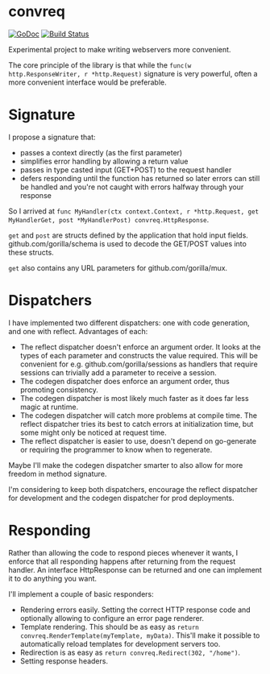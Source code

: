 # convreq

[![GoDoc](https://godoc.org/github.com/Jille/convreq?status.svg)](https://godoc.org/github.com/Jille/convreq)
[![Build Status](https://travis-ci.org/Jille/convreq.png)](https://travis-ci.org/Jille/convreq)

Experimental project to make writing webservers more convenient.

The core principle of the library is that while the `func(w http.ResponseWriter, r *http.Request)` signature is very powerful, often a more convenient interface would be preferable.

# Signature

I propose a signature that:

* passes a context directly (as the first parameter)
* simplifies error handling by allowing a return value
* passes in type casted input (GET+POST) to the request handler
* defers responding until the function has returned so later errors can still be handled and you're not caught with errors halfway through your response

So I arrived at `func MyHandler(ctx context.Context, r *http.Request, get MyHandlerGet, post *MyHandlerPost) convreq.HttpResponse`.

`get` and `post` are structs defined by the application that hold input fields. github.com/gorilla/schema is used to decode the GET/POST values into these structs.

`get` also contains any URL parameters for github.com/gorilla/mux.

# Dispatchers

I have implemented two different dispatchers: one with code generation, and one with reflect. Advantages of each:

* The reflect dispatcher doesn't enforce an argument order. It looks at the types of each parameter and constructs the value required. This will be convenient for e.g. github.com/gorilla/sessions as handlers that require sessions can trivially add a parameter to receive a session.
* The codegen dispatcher does enforce an argument order, thus promoting consistency.
* The codegen dispatcher is most likely much faster as it does far less magic at runtime.
* The codegen dispatcher will catch more problems at compile time. The reflect dispatcher tries its best to catch errors at initialization time, but some might only be noticed at request time.
* The reflect dispatcher is easier to use, doesn't depend on go-generate or requiring the programmer to know when to regenerate.

Maybe I'll make the codegen dispatcher smarter to also allow for more freedom in method signature.

I'm considering to keep both dispatchers, encourage the reflect dispatcher for development and the codegen dispatcher for prod deployments.

# Responding

Rather than allowing the code to respond pieces whenever it wants, I enforce that all responding happens after returning from the request handler. An interface HttpResponse can be returned and one can implement it to do anything you want.

I'll implement a couple of basic responders:

* Rendering errors easily. Setting the correct HTTP response code and optionally allowing to configure an error page renderer.
* Template rendering. This should be as easy as `return convreq.RenderTemplate(myTemplate, myData)`. This'll make it possible to automatically reload templates for development servers too.
* Redirection is as easy as `return convreq.Redirect(302, "/home")`.
* Setting response headers.
